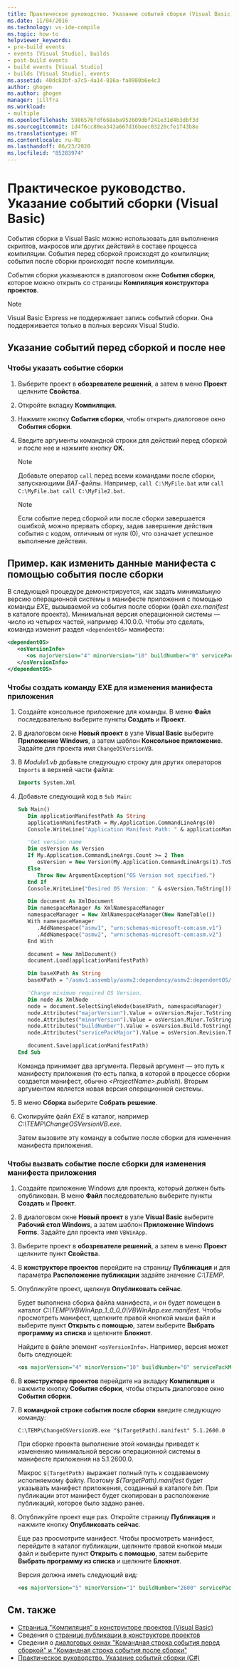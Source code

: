 ```yaml
---
title: Практическое руководство. Указание событий сборки (Visual Basic)
ms.date: 11/04/2016
ms.technology: vs-ide-compile
ms.topic: how-to
helpviewer_keywords:
- pre-build events
- events [Visual Studio], builds
- post-build events
- build events [Visual Studio]
- builds [Visual Studio], events
ms.assetid: 40dc83bf-a7c5-4a14-816a-fa0980b6e4c3
author: ghogen
ms.author: ghogen
manager: jillfra
ms.workload:
- multiple
ms.openlocfilehash: 5986576fdf668aba952609dbf241e31d4b3dbf3d
ms.sourcegitcommit: 1d4f6cc80ea343a667d16beec03220cfe1f43b8e
ms.translationtype: HT
ms.contentlocale: ru-RU
ms.lasthandoff: 06/23/2020
ms.locfileid: "85283974"
---
```

# <a name="how-to-specify-build-events-visual-basic"></a>Практическое руководство. Указание событий сборки (Visual Basic)

События сборки в Visual Basic можно использовать для выполнения скриптов, макросов или других действий в составе процесса компиляции. События перед сборкой происходят до компиляции; события после сборки происходят после компиляции.

События сборки указываются в диалоговом окне **События сборки**, которое можно открыть со страницы **Компиляция** **конструктора проектов**.

> [!NOTE]
> Visual Basic Express не поддерживает запись событий сборки. Она поддерживается только в полных версиях Visual Studio.

## <a name="how-to-specify-pre-build-and-post-build-events"></a>Указание событий перед сборкой и после нее

### <a name="to-specify-a-build-event"></a>Чтобы указать событие сборки

1. Выберите проект в **обозревателе решений**, а затем в меню **Проект** щелкните **Свойства**.

2. Откройте вкладку **Компиляция**.

3. Нажмите кнопку **События сборки**, чтобы открыть диалоговое окно **События сборки**.

4. Введите аргументы командной строки для действий перед сборкой и после нее и нажмите кнопку **ОК**.

    > [!NOTE]
    > Добавьте оператор `call` перед всеми командами после сборки, запускающими *BAT*-файлы. Например, `call C:\MyFile.bat` или `call C:\MyFile.bat call C:\MyFile2.bat`.

    > [!NOTE]
    > Если событие перед сборкой или после сборки завершается ошибкой, можно прервать сборку, задав завершение действия события с кодом, отличным от нуля (0), что означает успешное выполнение действия.

## <a name="example-how-to-change-manifest-information-using-a-post-build-event"></a>Пример. как изменить данные манифеста с помощью события после сборки

В следующей процедуре демонстрируется, как задать минимальную версию операционной системы в манифесте приложения с помощью команды *EXE*, вызываемой из события после сборки (файл *exe.manifest* в каталоге проекта). Минимальная версия операционной системы — число из четырех частей, например 4.10.0.0. Чтобы это сделать, команда изменит раздел `<dependentOS>` манифеста:

```xml
<dependentOS>
   <osVersionInfo>
      <os majorVersion="4" minorVersion="10" buildNumber="0" servicePackMajor="0" />
   </osVersionInfo>
</dependentOS>
```

### <a name="to-create-an-exe-command-to-change-the-application-manifest"></a>Чтобы создать команду EXE для изменения манифеста приложения

1. Создайте консольное приложение для команды. В меню **Файл** последовательно выберите пункты **Создать** и **Проект**.

2. В диалоговом окне **Новый проект** в узле **Visual Basic** выберите **Приложение Windows**, а затем шаблон **Консольное приложение**. Задайте для проекта имя `ChangeOSVersionVB`.

3. В *Module1.vb* добавьте следующую строку для других операторов `Imports` в верхней части файла:

   ```vb
   Imports System.Xml
   ```

4. Добавьте следующий код в `Sub Main`:

   ```vb
   Sub Main()
      Dim applicationManifestPath As String
      applicationManifestPath = My.Application.CommandLineArgs(0)
      Console.WriteLine("Application Manifest Path: " & applicationManifestPath.ToString)

      'Get version name
      Dim osVersion As Version
      If My.Application.CommandLineArgs.Count >= 2 Then
         osVersion = New Version(My.Application.CommandLineArgs(1).ToString)
      Else
         Throw New ArgumentException("OS Version not specified.")
      End If
      Console.WriteLine("Desired OS Version: " & osVersion.ToString())

      Dim document As XmlDocument
      Dim namespaceManager As XmlNamespaceManager
      namespaceManager = New XmlNamespaceManager(New NameTable())
      With namespaceManager
         .AddNamespace("asmv1", "urn:schemas-microsoft-com:asm.v1")
         .AddNamespace("asmv2", "urn:schemas-microsoft-com:asm.v2")
      End With

      document = New XmlDocument()
      document.Load(applicationManifestPath)

      Dim baseXPath As String
      baseXPath = "/asmv1:assembly/asmv2:dependency/asmv2:dependentOS/asmv2:osVersionInfo/asmv2:os"

      'Change minimum required OS Version.
      Dim node As XmlNode
      node = document.SelectSingleNode(baseXPath, namespaceManager)
      node.Attributes("majorVersion").Value = osVersion.Major.ToString()
      node.Attributes("minorVersion").Value = osVersion.Minor.ToString()
      node.Attributes("buildNumber").Value = osVersion.Build.ToString()
      node.Attributes("servicePackMajor").Value = osVersion.Revision.ToString()

      document.Save(applicationManifestPath)
   End Sub
   ```

   Команда принимает два аргумента. Первый аргумент — это путь к манифесту приложения (то есть папка, в которой в процессе сборки создается манифест, обычно *\<ProjectName>.publish*). Вторым аргументом является новая версия операционной системы.

5. В меню **Сборка** выберите **Собрать решение**.

6. Скопируйте файл *EXE* в каталог, например *C:\TEMP\ChangeOSVersionVB.exe*.

   Затем вызовите эту команду в событие после сборки для изменения манифеста приложения.

### <a name="to-invoke-a-post-build-event-to-change-the-application-manifest"></a>Чтобы вызвать событие после сборки для изменения манифеста приложения

1. Создайте приложение Windows для проекта, который должен быть опубликован. В меню **Файл** последовательно выберите пункты **Создать** и **Проект**.

2. В диалоговом окне **Новый проект** в узле **Visual Basic** выберите **Рабочий стол Windows**, а затем шаблон **Приложение Windows Forms**. Задайте для проекта имя `VBWinApp`.
3. Выберите проект в **обозревателе решений**, а затем в меню **Проект** щелкните пункт **Свойства**.

4. В **конструкторе проектов** перейдите на страницу **Публикация** и для параметра **Расположение публикации** задайте значение *C:\TEMP*.

5. Опубликуйте проект, щелкнув **Опубликовать сейчас**.

     Будет выполнена сборка файла манифеста, и он будет помещен в каталог *C:\TEMP\VBWinApp_1_0_0_0\VBWinApp.exe.manifest*. Чтобы просмотреть манифест, щелкните правой кнопкой мыши файл и выберите пункт **Открыть с помощью**, затем выберите **Выбрать программу из списка** и щелкните **Блокнот**.

     Найдите в файле элемент `<osVersionInfo>`. Например, версия может быть следующей:

    ```xml
    <os majorVersion="4" minorVersion="10" buildNumber="0" servicePackMajor="0" />
    ```

6. В **конструкторе проектов** перейдите на вкладку **Компиляция** и нажмите кнопку **События сборки**, чтобы открыть диалоговое окно **События сборки**.

7. В **командной строке события после сборки** введите следующую команду:

     `C:\TEMP\ChangeOSVersionVB.exe "$(TargetPath).manifest" 5.1.2600.0`

     При сборке проекта выполнение этой команды приведет к изменению минимальной версии операционной системы в манифесте приложения на 5.1.2600.0.

     Макрос `$(TargetPath)` выражает полный путь к создаваемому исполняемому файлу. Поэтому *$(TargetPath).manifest* будет указывать манифест приложения, созданный в каталоге *bin*. При публикации этот манифест будет скопирован в расположение публикаций, которое было задано ранее.

8. Опубликуйте проект еще раз. Откройте страницу **Публикация** и нажмите кнопку **Опубликовать сейчас**.

     Еще раз просмотрите манифест. Чтобы просмотреть манифест, перейдите в каталог публикации, щелкните правой кнопкой мыши файл и выберите пункт **Открыть с помощью**, затем выберите **Выбрать программу из списка** и щелкните **Блокнот**.

     Версия должна иметь следующий вид:

    ```xml
    <os majorVersion="5" minorVersion="1" buildNumber="2600" servicePackMajor="0" />
    ```

## <a name="see-also"></a>См. также

- [Страница "Компиляция" в конструкторе проектов (Visual Basic)](../ide/reference/compile-page-project-designer-visual-basic.md)
- Сведения о [странице публикации в конструкторе проектов](../ide/reference/publish-page-project-designer.md)
- Сведения о [диалоговых окнах "Командная строка события перед сборкой" и "Командная строка события после сборки"](../ide/reference/pre-build-event-post-build-event-command-line-dialog-box.md)
- [Практическое руководство. Указание событий сборки (C#)](../ide/how-to-specify-build-events-csharp.md)
